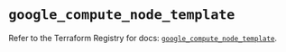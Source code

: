 # `google_compute_node_template`

Refer to the Terraform Registry for docs: [`google_compute_node_template`](https://registry.terraform.io/providers/hashicorp/google/6.22.0/docs/resources/compute_node_template).
